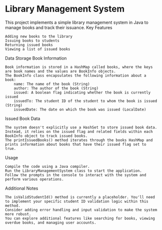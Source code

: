 # Library Management System

This project implements a simple library management system in Java to manage books and track their issuance.
Key Features

    Adding new books to the library
    Issuing books to students
    Returning issued books
    Viewing a list of issued books

Data Storage
Book Information

    Book information is stored in a HashMap called books, where the keys are book names and the values are BookInfo objects.
    The BookInfo class encapsulates the following information about a book:
        name: The name of the book (String)
        author: The author of the book (String)
        issued: A boolean flag indicating whether the book is currently issued
        issuedTo: The student ID of the student to whom the book is issued (String)
        issuedDate: The date on which the book was issued (LocalDate)

Issued Book Data

    The system doesn't explicitly use a HashSet to store issued book data.
    Instead, it relies on the issued flag and related fields within each BookInfo object to track issued books.
    The printIssuedBooks() method iterates through the books HashMap and prints information about books that have their issued flag set to true.

Usage

    Compile the code using a Java compiler.
    Run the LibraryManagementSystem class to start the application.
    Follow the prompts in the console to interact with the system and perform various operations.

Additional Notes

    The isValidStudentId() method is currently a placeholder. You'll need to implement your specific student ID validation logic within this method.
    Consider adding error handling and input validation to make the system more robust.
    You can explore additional features like searching for books, viewing overdue books, and managing user accounts.
